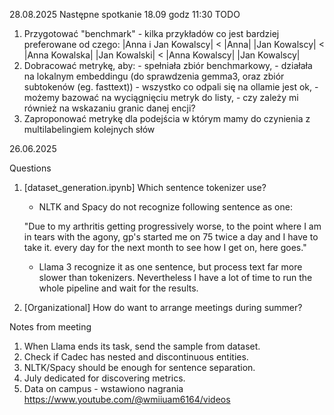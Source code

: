 28.08.2025
Następne spotkanie 18.09 godz 11:30
TODO
1) Przygotować "benchmark" - kilka przykładów co jest bardziej preferowane od czego:
		|Anna i Jan Kowalscy| < |Anna| |Jan Kowalscy| < |Anna Kowalska| |Jan Kowalski| < |Anna Kowalscy| |Jan Kowalscy| 
2) Dobracować metrykę, aby:
	   - spełniała zbiór benchmarkowy,
	   - działała na lokalnym embeddingu (do sprawdzenia gemma3, oraz zbiór subtokenów (eg. fasttext)) - wszystko co odpali się na ollamie jest ok,
	   - możemy bazować na wyciągnięciu metryk do listy,
	   - czy zależy mi również na wskazaniu granic danej encji?
3) Zaproponować metrykę dla podejścia w którym mamy do czynienia z multilabelingiem kolejnych słów


26.06.2025

Questions

1) [dataset_generation.ipynb] Which sentence tokenizer use?

	- NLTK and Spacy do not recognize following sentence as one:
	
	"Due to my arthritis getting progressively worse, to the point where I am in tears with the agony, gp's started me on 75 twice a day and I have to take it. every day for the next month to see how I get on, here goes."
	
	- Llama 3 recognize it as one sentence, but process text far more slower than tokenizers. Nevertheless I have a lot of time to run the whole pipeline and wait for the results.

2) [Organizational] How do want to arrange meetings during summer?

Notes from meeting
1) When Llama ends its task, send the sample from dataset.
2) Check if Cadec has nested and discontinuous entities.
3) NLTK/Spacy should be enough for sentence separation.
4) July dedicated for discovering metrics.
5) Data on campus - wstawiono nagrania https://www.youtube.com/@wmiiuam6164/videos